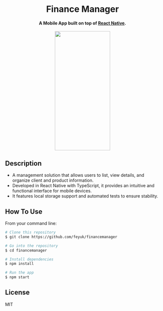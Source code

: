 <h1 align="center">
  <br>
  Finance Manager
</h1>
<h4 align="center">A  Mobile App built on top of <a href="https://reactnative.dev/" target="_blank">React Native</a>.</h4>

<p align="center">
  <img src="https://res.cloudinary.com/institutotrader/image/upload/v1732711614/0.%20Fernando.com/versao-gif-Compressed.gif" width="180" height="388" />
</p>

## Description

- A management solution that allows users to list, view details, and organize client and product information.
- Developed in React Native with TypeScript, it provides an intuitive and functional interface for mobile devices. 
- It features local storage support and automated tests to ensure stability.

## How To Use

From your command line:
```bash
# Clone this repository
$ git clone https://github.com/feyuk/financemanager

# Go into the repository
$ cd financemanager

# Install dependencies
$ npm install

# Run the app
$ npm start
```
## License

MIT



